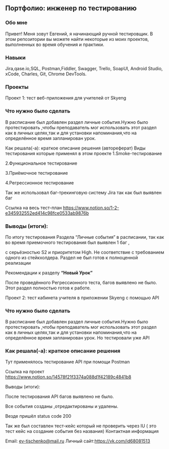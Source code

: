 <h2>Портфолио: инженер по тестированию  </h2>
<h3>Обо мне </h3>
Привет! Меня зовут Евгений, я начинающий ручной тестировщик.
В этом репозитории вы можете найти некоторые из моих проектов, выполненных во время обучения и практики.

<h3>Навыки </h3>
Jira,qase.io,SQL, Postman,Fiddler, Swagger, Trello,
SoapUI, Android Studio, xCode, Charles, Git, Chrome DevTools.

<h3>Проекты </h3>
Проект 1: тест веб-приложения для учителей от Skyeng

<h3>Что нужно было сделать </h3>
В расписание был добавлен раздел  личные события.Нужно было протестировать ,чтобы преподаватель мог использовать
этот раздел как в личных целях,так и для установки напоминания,что на определённое время запланирован урок.

Как решала(-а): краткое описание решения (автореферат)
Виды тестирования которые применял в этом проекте
1.Smoke-тестирование

2.Функциональное тестирование

3.Приёмочное тестирование

4.Регрессионное тестирование

Так же использовал баг-трекинговую систему Jira так как был выявлен баг

Ссылка на весь тест-план
https://www.notion.so/1-2-e345932552ed414c98fce0533ab9876b


<h3>Выводы (итоги): </h3>

По итогу  тестирования Раздела “Личные события” в расписании, так как во время приемочного тестирования был выявлен 1 баг ,

с серьёзностью S2 и приоритетом High. Не соответствие с требованием одного из стейкхолдера.  Раздел не был готов к полноценной реализации

Рекомендации к разделу **“Новый Урок”**

После проведённого Регрессионного теста, багов выявлено не было. Этот раздел полностью готов к работе.

Проект 2: тест кабинета учителя в приложении Skyeng с помощью API

<h3>Что нужно было сделать </h3>
В расписание был добавлен раздел  личные события.Нужно было протестировать ,чтобы преподаватель мог использовать
этот раздел как в личных целях,так и для установки напоминания,что на определённое время запланирован урок. Но тестировали уже API


<h3>Как решала(-а): краткое описание решения  </h3>
Тут применялось тестирование API при помощи Postman

Ссылка на проект 
https://www.notion.so/14578f21f3374a088d1f42189c4841b8

Выводы (итоги):

После тестирования API багов выявлено не было.

Все события созданы ,отредактированы и удалены.

Везде пришёл status code 200

Так же был составлен тест-кейс который не проверить через IU ( это тест кейс на создание события без названия)
Контактная информация

Email: ev-tischenko@mail.ru
Личный сайт:https://vk.com/id68081513
